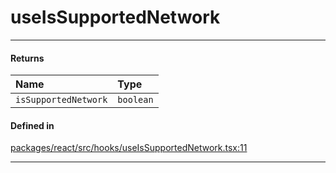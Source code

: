 # useIsSupportedNetwork
---

#### Returns

| Name | Type |
| :------ | :------ |
| `isSupportedNetwork` | `boolean` |

#### Defined in
[packages/react/src/hooks/useIsSupportedNetwork.tsx:11](https://github.com/fuellabs/fuel-connectors/blob/main/packages/react/src/hooks/useIsSupportedNetwork.tsx#L11)

___
